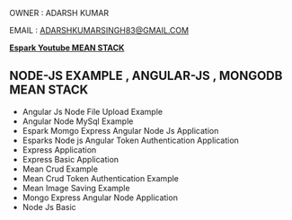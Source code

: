 
OWNER : ADARSH KUMAR 

EMAIL : ADARSHKUMARSINGH83@GMAIL.COM


**[Espark Youtube MEAN STACK ](https://www.youtube.com/playlist?list=PLBH_SvM38ibH1aaaXBmQd6SzXO3TXutLy)**

NODE-JS EXAMPLE , ANGULAR-JS , MONGODB MEAN STACK
---------------------------------------------

- Angular Js Node File Upload Example	
- Angular Node MySql Example	
- Espark Momgo Express Angular Node Js Application	
- Esparks Node js Angular Token Authentication Application
- Express Application	
- Express Basic Application	
- Mean Crud Example	
- Mean Crud Token Authentication Example	
- Mean Image Saving Example
- Mongo Express Angular Node Application	
- Node Js Basic